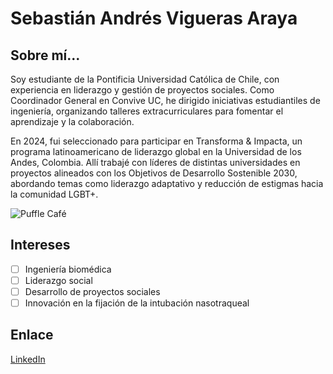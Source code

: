 # Sebastián Andrés Vigueras Araya
## Sobre mí...
Soy estudiante de la Pontificia Universidad Católica de Chile, con experiencia en liderazgo y gestión de proyectos sociales. Como Coordinador General en Convive UC, he dirigido iniciativas estudiantiles de ingeniería, organizando talleres extracurriculares para fomentar el aprendizaje y la colaboración.

En 2024, fui seleccionado para participar en Transforma & Impacta, un programa latinoamericano de liderazgo global en la Universidad de los Andes, Colombia. Allí trabajé con líderes de distintas universidades en proyectos alineados con los Objetivos de Desarrollo Sostenible 2030, abordando temas como liderazgo adaptativo y reducción de estigmas hacia la comunidad LGBT+.

![Puffle Café](https://static.wikia.nocookie.net/clubpenguin/images/0/02/9.2._Puffle_Caf%C3%A9.png/revision/latest?cb=20200524015752&path-prefix=es)

## Intereses  
- [ ] Ingeniería biomédica  
- [ ] Liderazgo social
- [ ] Desarrollo de proyectos sociales
- [ ] Innovación en la fijación de la intubación nasotraqueal

## Enlace
[LinkedIn](https://www.linkedin.com/in/sebasti%C3%A1n-vigueras-araya-6680b9295/) 
